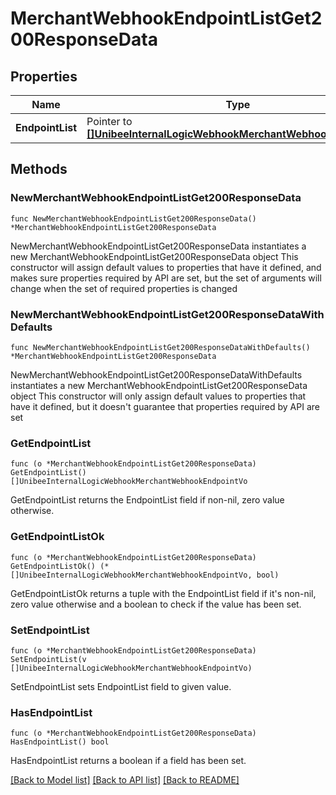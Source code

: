 # MerchantWebhookEndpointListGet200ResponseData

## Properties

Name | Type | Description | Notes
------------ | ------------- | ------------- | -------------
**EndpointList** | Pointer to [**[]UnibeeInternalLogicWebhookMerchantWebhookEndpointVo**](UnibeeInternalLogicWebhookMerchantWebhookEndpointVo.md) | EndpointList | [optional] 

## Methods

### NewMerchantWebhookEndpointListGet200ResponseData

`func NewMerchantWebhookEndpointListGet200ResponseData() *MerchantWebhookEndpointListGet200ResponseData`

NewMerchantWebhookEndpointListGet200ResponseData instantiates a new MerchantWebhookEndpointListGet200ResponseData object
This constructor will assign default values to properties that have it defined,
and makes sure properties required by API are set, but the set of arguments
will change when the set of required properties is changed

### NewMerchantWebhookEndpointListGet200ResponseDataWithDefaults

`func NewMerchantWebhookEndpointListGet200ResponseDataWithDefaults() *MerchantWebhookEndpointListGet200ResponseData`

NewMerchantWebhookEndpointListGet200ResponseDataWithDefaults instantiates a new MerchantWebhookEndpointListGet200ResponseData object
This constructor will only assign default values to properties that have it defined,
but it doesn't guarantee that properties required by API are set

### GetEndpointList

`func (o *MerchantWebhookEndpointListGet200ResponseData) GetEndpointList() []UnibeeInternalLogicWebhookMerchantWebhookEndpointVo`

GetEndpointList returns the EndpointList field if non-nil, zero value otherwise.

### GetEndpointListOk

`func (o *MerchantWebhookEndpointListGet200ResponseData) GetEndpointListOk() (*[]UnibeeInternalLogicWebhookMerchantWebhookEndpointVo, bool)`

GetEndpointListOk returns a tuple with the EndpointList field if it's non-nil, zero value otherwise
and a boolean to check if the value has been set.

### SetEndpointList

`func (o *MerchantWebhookEndpointListGet200ResponseData) SetEndpointList(v []UnibeeInternalLogicWebhookMerchantWebhookEndpointVo)`

SetEndpointList sets EndpointList field to given value.

### HasEndpointList

`func (o *MerchantWebhookEndpointListGet200ResponseData) HasEndpointList() bool`

HasEndpointList returns a boolean if a field has been set.


[[Back to Model list]](../README.md#documentation-for-models) [[Back to API list]](../README.md#documentation-for-api-endpoints) [[Back to README]](../README.md)



